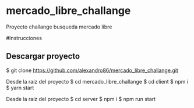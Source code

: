 # mercado_libre_challange
Proyecto challange busqueda mercado libre

#Instrucciones
## Descargar proyecto
$ git clone https://github.com/alexandro86/mercado_libre_challange.git

Desde la raíz del proyecto
$ cd mercado_libre_challange
$ cd client
$ npm i
$ yarn start

Desde la raíz del proyecto
$ cd server
$ npm i
$ npm run start
